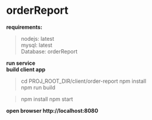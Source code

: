 # orderReport

**requirements:**  
  > nodejs: latest   
  > mysql: latest  
  > Database: orderReport 
  

**run service**  
**build client app**
  > cd PROJ_ROOT_DIR/client/order-report
  > npm install  
  > npm run build 
  
  > npm install
  > npm start 

**open browser http://localhost:8080**








